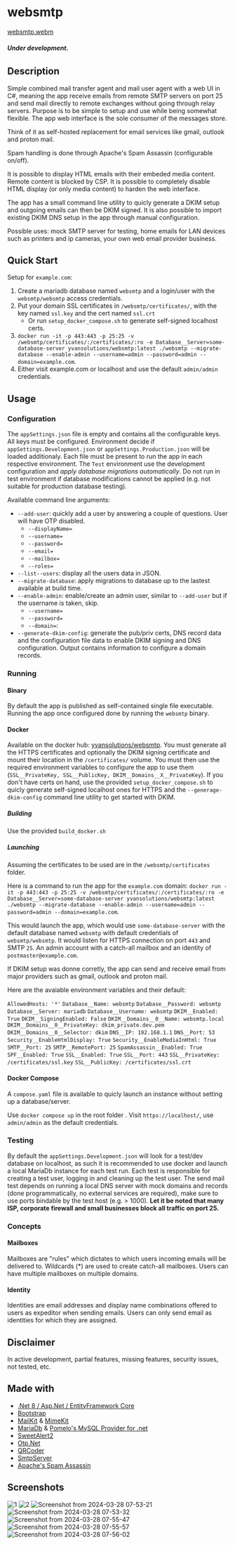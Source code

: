 # websmtp
[websmtp.webm](https://github.com/monaha-hundo/websmtp/assets/139830086/3f4b4234-9442-408c-90d4-ea73ed4ada39)
###### __Under development.__
## Description
Simple combined mail transfer agent and mail user agent with a web UI in C#, meaning the app receive emails from remote SMTP servers on port 25 and send mail directly to remote exchanges without going through relay servers. Purpose is to be simple to setup and use while being somewhat flexible. The app web interface is the sole consumer of the messages store.

Think of it as self-hosted replacement for email services like gmail, outlook and proton mail.

Spam handling is done through Apache's Spam Assassin (configurable on/off).

It is possible to display HTML emails with their embeded media content. Remote content is blocked by CSP. It is possible to completely disable HTML display (or only media content) to harden the web interface.

The app has a small command line utility to quicly generate a DKIM setup and outgoing emails can then be DKIM signed. It is also possible to import existing DKIM DNS setup in the app through manual configuration.

Possible uses: mock SMTP server for testing, home emails for LAN devices such as printers and ip cameras, your own web email provider business.


## Quick Start
Setup for `example.com`:
1. Create a mariadb database named `websmtp` and a login/user with the `websmtp/websmtp` access credentials.
2. Put your domain SSL certificates in `/websmtp/certificates/`, with the key named `ssl.key` and the cert named `ssl.crt`
   - Or run `setup_docker_compose.sh` to generate self-signed localhost certs.
3. `docker run -it -p 443:443 -p 25:25 -v /websmtp/certificates/:/certificates/:ro -e Database__Server=some-database-server yvansolutions/websmtp:latest ./websmtp --migrate-database --enable-admin --username=admin --password=admin --domain=example.com`.
4. Either visit example.com or localhost and use the default `admin/admin` credentials.


## Usage
### Configuration
The `appSettings.json` file is empty and contains all the configurable keys. All keys must be configured. Environment decide if `appSettings.Development.json` or `appSettings.Production.json` will be loaded additionaly. Each file must be present to run the app in each respective environment. 
The `Test` environment use the development configuration and _apply database migrations automatically_. Do not run in test environment if database modifications cannot be applied (e.g. not suitable for production database testing).

Available command line arguments:
- `--add-user`: quickly add a user by answering a couple of questions. User will have OTP disabled.
  - `--displayName=`
  - `--username=`
  - `--password=`
  - `--email=`
  - `--mailbox=`
  - `--roles=`
- `--list--users`: display all the users data in JSON.
- `--migrate-database`: apply migrations to database up to the lastest available at build time.
- `--enable-admin`: enable/create an admin user, similar to `--add-user` but if the username is taken, skip.
  - `--username=`
  - `--password=`
  - `--domain=`:
- `--generate-dkim-config`: generate the pub/priv certs, DNS record data and the configuration file data to enable DKIM signing and DNS configuration. Output contains information to configure a domain records.

### Running

#### Binary
By default the app is published as self-contained single file executable. 
Running the app once configured done by running the `websmtp` binary.

#### Docker
Available on the docker hub: [yvansolutions/websmtp](https://hub.docker.com/r/yvansolutions/websmtp).
You must generate all the HTTPS certificates and optionally the DKIM signing certificate and mount their location in the `/certificates/` volume.
You must then use the required environment variables to configure the app to use them (`SSL__PrivateKey, SSL__PublicKey, DKIM__Domains__X__PrivateKey`).
If you don't have certs on hand, use the provided `setup_docker_compose.sh` to quicly generate self-signed localhost ones for HTTPS and the `--generage-dkim-config` command line utility to get started with DKIM.

##### Building
Use the provided `build_docker.sh`
##### Launching
Assuming the certificates to be used are in the `/websmtp/certificates` folder.

Here is a command to run the app for the `example.com` domain:
`docker run -it -p 443:443 -p 25:25 -v /websmtp/certificates/:/certificates/:ro -e Database__Server=some-database-server yvansolutions/websmtp:latest ./websmtp --migrate-database --enable-admin --username=admin --password=admin --domain=example.com`.

This would launch the app, which would use `some-database-server` with the default database named `websmtp` with default credentials of `websmtp/websmtp`. It would listen for HTTPS connection on port `443` and SMTP `25`. An admin account with a catch-all mailbox and an identity of `postmaster@example.com`.

If DKIM setup was donne corretly, the app can send and receive email from major providers such as gmail, outlook and proton mail.

Here are the avaiable environment variables and their default:

`AllowedHosts: '*'`
`Database__Name: websmtp`
`Database__Password: websmtp`
`Database__Server: mariadb`
`Database__Username: websmtp`
`DKIM__Enabled: True`
`DKIM__SigningEnabled: False`
`DKIM__Domains__0__Name: websmtp.local`
`DKIM__Domains__0__PrivateKey: dkim_private.dev.pem`
`DKIM__Domains__0__Selector: dkim`
`DNS__IP: 192.168.1.1`
`DNS__Port: 53`
`Security__EnableHtmlDisplay: True`
`Security__EnableMediaInHtml: True`
`SMTP__Port: 25`
`SMTP__RemotePort: 25`
`SpamAssassin__Enabled: True`
`SPF__Enabled: True`
`SSL__Enabled: True`
`SSL__Port: 443`
`SSL__PrivateKey: /certificates/ssl.key`
`SSL__PublicKey: /certificates/ssl.crt`

#### Docker Compose
A `compose.yaml` file is available to quicly launch an instance without setting up a database/server. 

Use `docker compose up` in the root folder . 
Visit `https://localhost/`, use `admin/admin` as the default credentials.

### Testing
By default the `appSettings.Development.json` will look for a test/dev database on localhost, as such it is recommended to use docker and launch a local MariaDb instance for each test run.
Each test is responsible for creating a test user, logging in and cleaning up the test user.
The send mail test depends on running a local DNS server with mock domains and records (done programmatically, no external services are required), make sure to use ports bindable by the test host (e.g. > 1000).
**Let it be noted that many ISP, corporate firewall and small businesses block all traffic on port 25.**

### Concepts

#### Mailboxes
Mailboxes are "rules" which dictates to which users incoming emails will be delivered to. Wildcards (*) are used to create catch-all mailboxes. Users can have multiple mailboxes on multiple domains. 
#### Identity
Identities are email addresses and display name combinations offered to users as expeditor when sending emails. Users can only send email as identities for which they are assigned.

## Disclaimer
In active development, partial features, missing features, security issues, not tested, etc.

## Made with
- [ .Net 8 / Asp.Net / EntityFramework Core](https://dotnet.microsoft.com/)
- [Bootstrap](https://getbootstrap.com/)
- [MailKit](https://github.com/jstedfast/MailKit) & [MimeKit](https://github.com/jstedfast/MimeKit) 
- [MariaDb](https://mariadb.org/) & [Pomelo's MySQL Provider for .net](https://github.com/PomeloFoundation/Pomelo.EntityFrameworkCore.MySql)
- [SweetAlert2](https://sweetalert2.github.io/)
- [Otp.Net](https://github.com/kspearrin/Otp.NET)
- [QRCoder](https://github.com/codebude/QRCoder)
- [SmtpServer](https://github.com/cosullivan/SmtpServer)
- [Apache's Spam Assassin](https://spamassassin.apache.org/)

## Screenshots
![1](https://github.com/monaha-hundo/websmtp/assets/139830086/cb880b72-db72-428b-a60c-7dfbbe7d8114)
![2](https://github.com/monaha-hundo/websmtp/assets/139830086/0e28c450-d3a7-4935-8d99-d8dd52594f89)
![Screenshot from 2024-03-28 07-53-21](https://github.com/monaha-hundo/websmtp/assets/139830086/317654d2-cd1b-40a4-9453-f01ab9669c2f)
![Screenshot from 2024-03-28 07-53-32](https://github.com/monaha-hundo/websmtp/assets/139830086/cdb07c28-9810-4917-8d58-aa85e89bc6f6)
![Screenshot from 2024-03-28 07-55-47](https://github.com/monaha-hundo/websmtp/assets/139830086/e715888c-fe1d-46f8-883c-32f93fc62732)
![Screenshot from 2024-03-28 07-55-57](https://github.com/monaha-hundo/websmtp/assets/139830086/991b504b-457c-485e-ba88-017aa3482490)
![Screenshot from 2024-03-28 07-56-02](https://github.com/monaha-hundo/websmtp/assets/139830086/31672560-b6cb-4a57-9394-89bbeb78c397)
